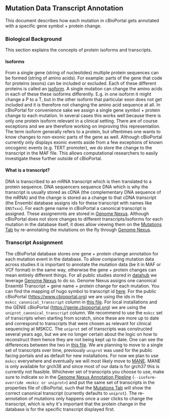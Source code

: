 ## Mutation Data Transcript Annotation
This document describes how each mutation in cBioPortal gets annotated with a specific gene symbol + protein change.

### Biological Background
This section explains the concepts of protein isoforms and transcripts.

#### Isoforms
From a single gene (string of nucleotides) multiple protein sequences can be formed (string of amino acids). For example: parts of the gene that code for proteins (exons) can be included or excluded. Each of these different proteins is called an [isoform](https://en.wikipedia.org/wiki/Protein_isoform). A single mutation can change the amino acids in each of these these isoforms differently. E.g. in one isoform it might change a P to a T, but in the other isoform that particular exon does not get included and it is therefore not changing the amino acid sequence at all. In cBioPortal for convenience sake we assign a single gene symbol + protein change to each mutation. In several cases this works well because there is only one protein isoform relevant in a clinical setting. There are of course exceptions and we are therefore working on improving this representation. The term isoform generally refers to a protein, but oftentimes one wants to know changes to non-exonic parts of the gene as well. Although cBioPortal currently only displays exonic events aside from a few exceptions of known oncogenic events (e.g. TERT promoter), we do store the change to the transcript in the MAF file. This allows computational researchers to easily investigate these further outside of cBioPortal.

#### What is a transcript?
DNA is transcribed to an mRNA transcript which is then translated to a protein sequence. DNA sequencers sequence DNA which is why the transcript is usually stored as cDNA (the complementary DNA sequence of the mRNA) and the change is stored as a change to that cDNA transcript (the Ensembl database assigns ids for these transcript with names like `ENSTxxx`). For each gene name in cBioPortal a canonical transcript is assigned. These assignemnts are stored in [Genome Nexus](https://www.genomenexus.org/). Although cBioPortal does not store changes to different transcripts/isoforms for each mutation in the database itself, it does allow viewing them on the [Mutations Tab](https://bit.ly/39hVtDd) by re-annotating the mutations on the fly through [Genome Nexus](https://www.genomenexus.org/).

### Transcript Assignment
The cBioPortal database stores one gene + protein change annotation for each mutation event in the database. To allow comparing mutation data across studies it is important to annotate the mutation data (be it in MAF or VCF format) in the same way, otherwise the gene + protein changes can mean entirely different things. For all public studies stored in [datahub](https://github.com/cBioPortal/datahub/tree/master/public) we leverage [Genome Nexus](https://www.genomenexus.org) to do so. Genome Nexus assigns one canonical Ensembl Transcript + gene name + protein change for each mutation. You can find the mapping of hugo symbol to transcript id
[here](https://github.com/genome-nexus/genome-nexus-importer/blob/master/data/grch37_ensembl92/export/ensembl_biomart_canonical_transcripts_per_hgnc.txt).
For the public cBioPortal (https://www.cbioportal.org) we are using the ids in the `mskcc_canonical_transcript` column in [this file](https://github.com/genome-nexus/genome-nexus-importer/blob/master/data/grch37_ensembl92/export/ensembl_biomart_canonical_transcripts_per_hgnc.txt). For local installations and
the GENIE cBioPortal (https://genie.cbioportal.org) we are using the `uniprot_canonical_transcript` column. We recommend to use the `mskcc` set of transcripts when starting from scratch, since these are more up to date and correspond to transcripts that were chosen as relevant for clinical sequencing at MSKCC. The `uniprot` set of transcripts was constructed several years ago, but we are no longer certain about the logic on how to reconstruct them hence they are not being kept up to date. One can see the differences between the two in [this file](https://github.com/cBioPortal/cbioportal-frontend/files/9498680/genes_with_different_uniprot_mskcc_isoforms.txt). We are planning to move to a single set of transcripts over time, previously `uniprot` was used for the public facing portals and as default for new installations. For now we plan to use `mskcc` everywhere and eventually we will most likely move to [MANE](https://www.ensembl.org/info/genome/genebuild/mane.html). MANE is only available for grch38 and since most of our data is for grch37 this is currently not feasible. Whichever set of transcripts you choose to use, make sure to indicate so in the [Genome Nexus Annotation Pipeline](https://github.com/genome-nexus/genome-nexus-annotation-pipeline#maf-annotation) (`--isoform-override <mskcc or uniprot>`) and put the same set of transcripts in the properties file of cBioPortal, such that the [Mutations Tab](https://bit.ly/39hVtDd) will show the correct canonical transcript (currently defaults to `uniprot`). The re-annotation of mutations only happens once a user clicks to change the transcript, which is why it's important that the protein change in the database is for the specific transcript displayed first.
